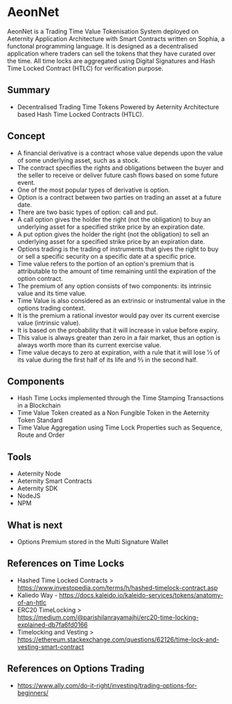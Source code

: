 # AeonNet
AeonNet is a Trading Time Value Tokenisation System deployed on Aeternity Application Architecture with Smart Contracts written on Sophia, a functonal programming language. It is designed as a decentralised application where traders can sell the tokens that they have curated over the time. All time locks are aggregated using Digital Signatures and Hash Time Locked Contract (HTLC) for verification purpose.  

## Summary
- Decentralised Trading Time Tokens Powered by Aeternity Architecture based Hash Time Locked Contracts (HTLC). 

## Concept
- A financial derivative is a contract whose value depends upon the value of some underlying asset, such as a stock. 
- The contract specifies the rights and obligations between the buyer and the seller to receive or deliver future cash flows based on some future event.
- One of the most popular types of derivative is option. 
- Option is a contract between two parties on trading an asset at a future date. 
- There are two basic types of option: call and put. 
- A call option gives the holder the right (not the obligation) to buy an underlying asset for a specified strike price by an expiration date. 
- A put option gives the holder the right (not the obligation) to sell an underlying asset for a specified strike price by an expiration date.
- Options trading is the trading of instruments that gives the right to buy or sell a specific security on a specific date at a specific price.
- Time value refers to the portion of an option's premium that is attributable to the amount of time remaining until the expiration of the option contract. 
- The premium of any option consists of two components: its intrinsic value and its time value.
- Time Value is also considered as an extrinsic or instrumental value in the options trading context. 
- It is the premium a rational investor would pay over its current exercise value (intrinsic value).
- It is based on the probability that it will increase in value before expiry. 
- This value is always greater than zero in a fair market, thus an option is always worth more than its current exercise value. 
- Time value decays to zero at expiration, with a rule that it will lose ​1⁄3 of its value during the first half of its life and ​2⁄3 in the second half.

## Components
- Hash Time Locks implemented through the Time Stamping Transactions in a Blockchain
- Time Value Token created as a Non Fungible Token in the Aeternity Token Standard
- Time Value Aggregation using Time Lock Properties such as Sequence, Route and Order

## Tools
- Aeternity Node
- Aeternity Smart Contracts
- Aeternity SDK
- NodeJS
- NPM

## What is next
- Options Premium stored in the Multi Signature Wallet

## References on Time Locks
- Hashed Time Locked Contracts > https://www.investopedia.com/terms/h/hashed-timelock-contract.asp
- Kaliedo Way - https://docs.kaleido.io/kaleido-services/tokens/anatomy-of-an-htlc
- ERC20 TimeLocking > https://medium.com/@parishilanrayamajhi/erc20-time-locking-explained-db7fa6fd0166
- Timelocking and Vesting > https://ethereum.stackexchange.com/questions/62126/time-lock-and-vesting-smart-contract

## References on Options Trading
- https://www.ally.com/do-it-right/investing/trading-options-for-beginners/
